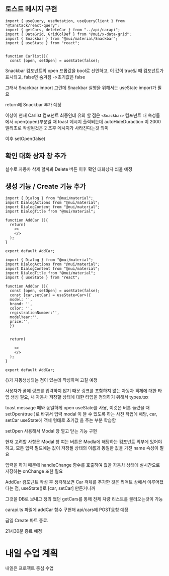 ## 토스트 메시지 구현

```tsx
import { useQuery, useMutation, useQueryClient } from "@tanstack/react-query";
import { getCars, deleteCar } from "../api/carapi";
import { DataGrid, GridColDef } from "@mui/x-data-grid";
import { Snackbar } from "@mui/material/Snackbar";
import { useState } from "react";


function Carlist(){
  const [open, setOpen] = useState(false);
```

Snackbar 컴포넌트의 open 프롭값을 bool로 선언하고, 이 값이 true일 때 컴포넌트가 표시되고, false면 숨겨짐 ->초기값은 false

그래서 Snackbar import 그런데 Snackbar 실행을 위해서는 useState import가 필요

return에 Snackbar 추가 예정


이상이 현재 Carlist 컴포넌트 최종인데 유의 할 점은 `<Snackbar>` 컴포넌트 내 속성들에서 open{open}부분일 때 toast 메시지 출력되는데  autoHideDuraction 이 2000밀리초로 작성된것은 2 초후 메시지가 사라진다는것 의미

이후 setOpen(false)



## 확인 대화 상자 창 추가

실수로 자동차 삭제 할까봐 Delete 버튼 이후 확인 대화상자 띄울 예정

## 생성 기능 / Create 기능 추가

```tsx
import { Dialog } from "@mui/material";
import DialogActions from "@mui/material";
import DialogContent from "@mui/material";
import DialogTitle from "@mui/material";

function AddCar (){
  return(
    <>
    </>
  );
}

export default AddCar;
```
```tsx
import { Dialog } from "@mui/material";
import DialogActions from "@mui/material";
import DialogContent from "@mui/material";
import DialogTitle from "@mui/material";
import { useState } from "react";

function AddCar (){
  const [open, setOpen] = useState(false);
  const [car,setCar] = useState<Car>({
  model: '',
  brand: '',
  color: '',
  registrationNumber:'',
  modelYear:'',
  price:'',
  })
  
  
  return(
    
    <>
    </>
  );
}

export default AddCar;
```




{}가 자동생성되는 점이 있는데 작성하며 고칠 예정

사용자가 폼에 링크를 입력하지 않기 때문 링크를 포함하지 않는 자동차 객체에 대한 타입 생성 필요, 새 자동차 저장할 상태에 대한 타입을 정의하기 위해서 types.tsx

toast message 때와 동일하게 open useState를 사용, 이것은 버튼 눌렀을 때 setOpen(true )로 바꿔서 입력 modal 이 뜰 수 있도록 하는 사전 작업에 해당, car, setCar useState에 객체 형태로 초기값 을 주는 부분 학습함

setOpen 사용해서 Modal 창 열고 닫는 기능 구현

현재 고려할 사항은 
Modal 창 여는 버튼은 Modla에 해당하는 컴포넌트 외부에 있어야 하고, 모든 입력 필드에는 값이 저장될 상태의 이름과 동일한 값을 가진 name 속성이 필요

입력을 하기 때문에 handleChange 함수를 호출하여 값을 자동차 상태에 실시간으로 저장하는 onChange 또한 필요

AddCar 컴포넌트 작성 후 생각해보면 Car 객체를 추가한 것은 리액트 상에서 이루어졌다는 점, useState()로 [car, setCar] 만든거니까

그것을 DB로 보내고 정의 했던 getCars를 통해 전체 차량 리스트를 불러오는것이 가능

carapi.ts 파일에 addCar 함수 구현해 api/cars에 POST요청 예정

금일 Create 파트 종료.

21시30분 종료 예정

# 내일 수업 계획
내일은 프로젝트 중심 수업
